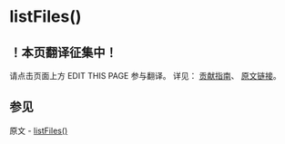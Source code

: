 # listFiles()

## ！本页翻译征集中！

请点击页面上方 EDIT THIS PAGE 参与翻译。
详见：
[贡献指南]( https://github.com/JinMuInfo/MongoDB-Manual-zh/blob/master/CONTRIBUTING.md )、
[原文链接](  https://docs.mongodb.com/manual/reference/method/listFiles/  )。

## 参见

原文 - [listFiles()]( https://docs.mongodb.com/manual/reference/method/listFiles/ )


